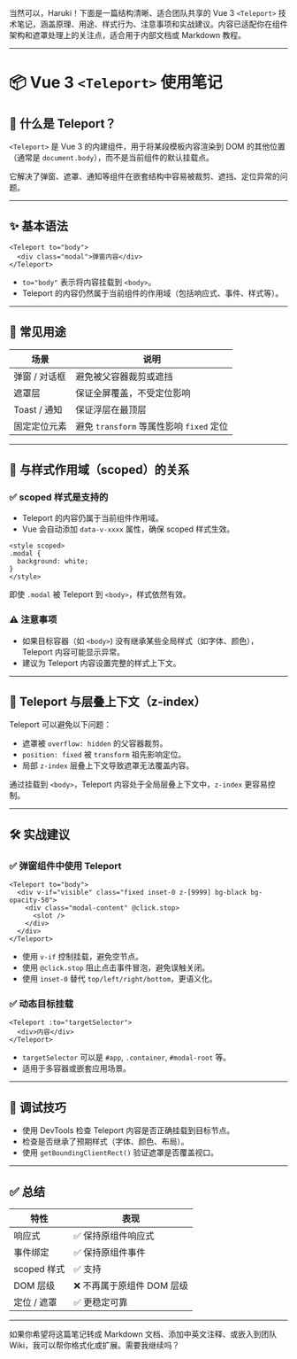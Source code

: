 当然可以，Haruki！下面是一篇结构清晰、适合团队共享的 Vue 3 `<Teleport>` 技术笔记，涵盖原理、用途、样式行为、注意事项和实战建议。内容已适配你在组件架构和遮罩处理上的关注点，适合用于内部文档或 Markdown 教程。

---

# 📦 Vue 3 `<Teleport>` 使用笔记

## 🧠 什么是 Teleport？

`<Teleport>` 是 Vue 3 的内建组件，用于将某段模板内容渲染到 DOM 的其他位置（通常是 `document.body`），而不是当前组件的默认挂载点。

它解决了弹窗、遮罩、通知等组件在嵌套结构中容易被裁剪、遮挡、定位异常的问题。

---

## ✨ 基本语法

```vue
<Teleport to="body">
  <div class="modal">弹窗内容</div>
</Teleport>
```

- `to="body"` 表示将内容挂载到 `<body>`。
- Teleport 的内容仍然属于当前组件的作用域（包括响应式、事件、样式等）。

---

## 🔧 常见用途

|场景|说明|
|---|---|
|弹窗 / 对话框|避免被父容器裁剪或遮挡|
|遮罩层|保证全屏覆盖，不受定位影响|
|Toast / 通知|保证浮层在最顶层|
|固定定位元素|避免 `transform` 等属性影响 `fixed` 定位|

---

## 🎨 与样式作用域（scoped）的关系

### ✅ scoped 样式是支持的

- Teleport 的内容仍属于当前组件作用域。
- Vue 会自动添加 `data-v-xxxx` 属性，确保 scoped 样式生效。

```vue
<style scoped>
.modal {
  background: white;
}
</style>
```

即使 `.modal` 被 Teleport 到 `<body>`，样式依然有效。

### ⚠️ 注意事项

- 如果目标容器（如 `<body>`) 没有继承某些全局样式（如字体、颜色），Teleport 内容可能显示异常。
- 建议为 Teleport 内容设置完整的样式上下文。

---

## 🧩 Teleport 与层叠上下文（z-index）

Teleport 可以避免以下问题：

- 遮罩被 `overflow: hidden` 的父容器裁剪。
- `position: fixed` 被 `transform` 祖先影响定位。
- 局部 `z-index` 层叠上下文导致遮罩无法覆盖内容。

通过挂载到 `<body>`，Teleport 内容处于全局层叠上下文中，`z-index` 更容易控制。

---

## 🛠️ 实战建议

### ✅ 弹窗组件中使用 Teleport

```vue
<Teleport to="body">
  <div v-if="visible" class="fixed inset-0 z-[9999] bg-black bg-opacity-50">
    <div class="modal-content" @click.stop>
      <slot />
    </div>
  </div>
</Teleport>
```

- 使用 `v-if` 控制挂载，避免空节点。
- 使用 `@click.stop` 阻止点击事件冒泡，避免误触关闭。
- 使用 `inset-0` 替代 `top/left/right/bottom`，更语义化。

### ✅ 动态目标挂载

```vue
<Teleport :to="targetSelector">
  <div>内容</div>
</Teleport>
```

- `targetSelector` 可以是 `#app`, `.container`, `#modal-root` 等。
- 适用于多容器或嵌套应用场景。

---

## 🧪 调试技巧

- 使用 DevTools 检查 Teleport 内容是否正确挂载到目标节点。
- 检查是否继承了预期样式（字体、颜色、布局）。
- 使用 `getBoundingClientRect()` 验证遮罩是否覆盖视口。

---

## ✅ 总结

|特性|表现|
|---|---|
|响应式|✅ 保持原组件响应式|
|事件绑定|✅ 保持原组件事件|
|scoped 样式|✅ 支持|
|DOM 层级|❌ 不再属于原组件 DOM 层级|
|定位 / 遮罩|✅ 更稳定可靠|

---

如果你希望将这篇笔记转成 Markdown 文档、添加中英文注释、或嵌入到团队 Wiki，我可以帮你格式化或扩展。需要我继续吗？